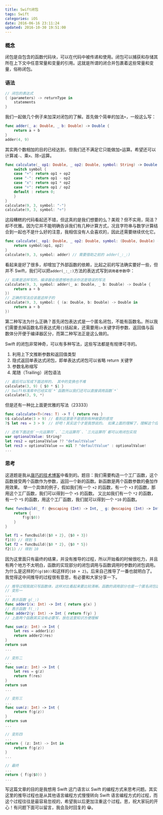 ```yaml
---
title: Swift闭包
tags: Swift
categories: iOS
date: 2016-06-16 23:11:24
updated: 2016-10-30 19:51:00
---
```


<!-- 这里的日期要注意不能大于今天 -->

### 概念

闭包是自包含的函数代码块，可以在代码中被传递和使用。闭包可以捕获和存储其所在上下文中任意常量和变量的引用。这就是所谓的闭合并包裹着这些常量和变量，俗称闭包。

<!-- more -->

### 语法

```swift
// 闭包的表达式
{ (parameters) -> returnType in
	statements
}
```

我们一起做几个例子来加深对闭包的了解。首先做个简单的加法`+`，一般这么写：

```swift
func adder(_ a: Double, _ b: Double) -> Double {
    return a + b
}
adder(4, 9)
```

其实两个数相加的目的已经达到，但我们还不满足它只能做加`+`运算。希望还可以计算减`-`、乘`x`、除`÷`运算。

```swift
func calculate(_ op1: Double, _ op2: Double, symbol: String) -> Double {
    switch symbol {
    case "+": return op1 + op2
    case "-": return op1 - op2
    case "x": return op1 * op2
    case "÷": return op1 / op2
    default : return 0;
    }
}
calculate(9, 3, symbol: "-")
calculate(9, 3, symbol: "÷")
```

这段糟糕的代码看起还不错，但这真的是我们想要的么？美观？但不实用，简洁？却不优雅。因为它并不能明确告诉我们有几种计算方式，况且字符串与数学计算结合到一起也不是什么好的注意，我相信没有人会喜欢的，因此还需要继续优化它。

```swift
func calculate(_ op1: Double, _ op2: Double, symbol: (Double, Double) -> Double) -> Double {
    return symbol(op1, op2)
}
calculate(9, 3, symbol: adder) // 需要借助之前的 adder(_:_:)
```

看起来是好了很多，却增加了外部函数的依赖，比起之前的写法确实要好一些，但并不 Swift，我们可以把`adder(_:_:)`方法的表达式写到`调用者参数`中：

```swift
// 如果是这样写的，编译器会很遗憾地告诉你这是错误的写法
calculate(9, 3, symbol: adder(_ a: Double, _ b: Double) -> Double {
    return a + b
})
// 正确的写法应该是这样子的
calculate(9, 3, symbol: { (a: Double, b: Double) -> Double in
    return a + b
})
```

第二种写法为什么正确？首先闭包表达式是一个匿名闭包，不能有函数名。所以我们需要去掉函数名将表达式用`{}`括起来，还需要用`in`关键字将参数、返回值与函数体分开便于编译器区分，而第二种写法正是这么做的。

Swift 的闭包非常神奇，可以有多种写法，这些写法都是有规律可寻的。</br>

1. 利用上下文推断参数和返回值类型</br>
2. 隐式返回单表达式闭包，即单表达式闭包可以省略 return 关键字</br>
3. 参数名称缩写</br>
4. 尾随（Trailing）闭包语法

```swift
// 最后可以写成下面这样的， 其中的变换也不难
calculate(3, 9) { $0 * $1 }
// Swift标准库中已经实现`*`函数所以我们还可以直接调用函数`*`
calculate(3, 9, *)
```

但是还有一种比上面更优雅的写法（23333）

```swift
func calculate<T>(res: T) -> T { return res }
6$ calculate(3 > 9) // 看到这里是不是感到有种被耍的感觉
7$ let res = 3 > 9  // 好吧！其实这个才是我想说的。 如果上面的理解了，理解这个应该不难。

// 还有下面这些`一元运算符`、`二元运算符`、`三元运算符`都可以用闭包实现
var optionalValue: String?
let res2 = optionalValue ?? "defaultValue"
let res3 = optionalValue == nil ? "defaultValue" : optionalValue!
...
```

### 思考

这道题是我从[唐巧的技术博客][1]中看到的。题目：我们需要构造一个工厂函数，这个函数接受两个函数作为参数，返回一个新的函数。新函数是两个函数参数的叠加作用效果。
举一个具体的例子，假如我们有一个 `+2` 的函数，有一个 `+3` 的函数，那用这个工厂函数，我们可以得到一个 `+5` 的函数。
又比如我们有一个 `*2` 的函数，有一个 `*5` 的函数，用这个工厂函数，我们就可以得到一个 `*10` 的函数。

```swift
func funcBuild(_ f: @escaping (Int) -> Int, _ g: @escaping (Int) -> Int) -> (Int) -> Int {
	return {
		f(g($0))
	}
}

let f1 = funcBuild({$0 + 2}, {$0 + 3})
f1(0) // 得到 5
let f2 = funcBuild({$0 * 2}, {$0 * 5})
f2(1) // 得到 10
```

因为这里面只有最终的结果，并没有推导的过程，所以开始看的时候很吃力，并且有两个地方不太明白，函数的实现部分的闭包调用与函数调用时参数的闭包调用。为什么是这样的`f(g($0))`和这样的`{$0 + 2}`。后来自己推导了一番也就明白了。我觉得这中间推导的过程很有意思，有必要和大家分享一下。

```swift
// 推导过程我就只写函数体，这样对比看起来要比较清晰。函数的调用部分也是一个匿名闭包这里就不讨论了。
// 变形一
...
// 表示函数 g(_:)
func adder1(x: Int) -> Int { return g(x) }
// 表示函数 f(_:)
func adder2(y: Int) -> Int { return f(y) }
// 上面两个函数其实没有必要写，放在这里知识方便理解

func sum(z: Int) -> Int {
	let res = adder1(z)
	return adder2(res)
}
return sum
...

// 变形二
...
func sum(z: Int) -> Int {
	let res = g(z)
	return f(res)
}
return sum
...

// 变形三
...
func sum(z: Int) -> Int {
	return f(g(z))
}
return sum
...

// 变形四
...
return { (z: Int) -> Int in
	return f(g(z))
}
...

// 最终
...
return { f(g($0)) }
...
```

写这篇文章的目的是我想用 Swift 这门语言以 Swift 的编程方式来思考问题。其实这里的推导过程也是从其他语言编程方式慢慢转向 Swift 语言编程方式的过程，而这个过程往往是最容易忽视的，希望我以后更加注重这个过程。恩，祝大家玩的开心！有问题下面可以留言，我会及时回复的 😁。

[1]: http://blog.devtang.com/2016/02/27/swift-gym-2-function-argument/
